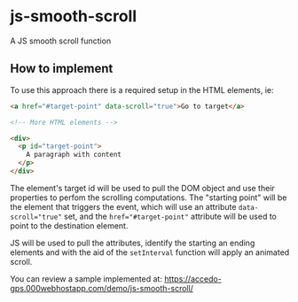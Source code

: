 # js-smooth-scroll
A JS smooth scroll function

## How to implement

To use this approach there is a required setup in the HTML elements, ie:

```html
<a href="#target-point" data-scroll="true">Go to target</a>

<!-- More HTML elements -->

<div>
  <p id="target-point">
    A paragraph with content
  </p>
</div>
```
The element's target id will be used to pull the DOM object and use their properties to perfom the scrolling computations. The "starting point" will be the element that triggers the event, which will use an attribute <code>data-scroll="true"</code> set, and the <code>href="#target-point"</code> attribute will be used to point to the destination element.

JS will be used to pull the attributes, identify the starting an ending elements and with the aid of the <code>setInterval</code> function will apply an animated scroll.

You can review a sample implemented at: https://accedo-gps.000webhostapp.com/demo/js-smooth-scroll/

